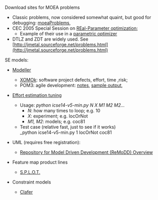 Download sites for MOEA problems

+ Classic problems, now considered somewhat quaint, but good for debugging: [moeaProblems](moeaProblems.pdf),
+ CEC 2005  Special Session on  [REal-Parameter optimization](2005-25problems.pdf);
     + Example of their use in  a <a href="etc/pdf/hansen08.pdf">parametric optimizer</a>
+ DTLZ and ZDT  are widely used. See 
  [http://jmetal.sourceforge.net/problems.html](http://jmetal.sourceforge.net/problems.html)


SE models:

+ [Modeller](https://github.com/nave91/modeller)
     + [XOMOk](http://menzies.us/pdf/05xomo101.pdf): software project defects,
	          effort, time ,risk;
     + POM3: agile development:
	   <a href="/pomNotes.pdf">notes</a>,
		   <a href="etc/pdf/pomSampleOutput.pdf">sample output</a>,
	 
+ [Effort estimation tuning](icse14-v5-min.py)
     + Usage: _python icse14-v5-min.py N X M1 M2 M2..._
         + _N_: how many times to loop; e.g. 10
         + _X_: experiment; e.g. locOrNot
         + _M1, M2_: models; e.g. coc81
     + Test case (relative fast, just to see if it works)  
         _python icse14-v5-min.py 1 locOrNot coc81

+ UML (requires free registration):
    + [Repository for Model Driven Development (ReMoDD) Overview](http://remodd.org/)

+ Feature map product lines
    + [S.P.L.O.T.](http://www.splot-research.org/)

+ Constraint models
    + [Clafer](http://t3-necsis.cs.uwaterloo.ca:8091/)
